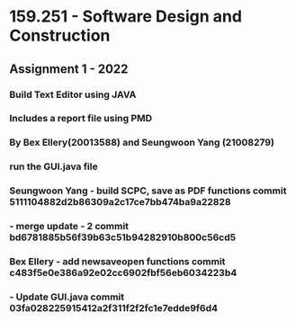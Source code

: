 # 159.251 - Software Design and Construction 
## Assignment 1 - 2022

### Build Text Editor using JAVA
### Includes a report file using PMD
### By Bex Ellery(20013588) and Seungwoon Yang (21008279)
### run the GUI.java file
### Seungwoon Yang - build SCPC, save as PDF functions commit 5111104882d2b86309a2c17ce7bb474ba9a22828
###                - merge update - 2 commit bd6781885b56f39b63c51b94282910b800c56cd5
### Bex Ellery - add newsaveopen functions commit c483f5e0e386a92e02cc6902fbf56eb6034223b4
###            - Update GUI.java commit 03fa028225915412a2f311f2f2fc1e7edde9f6d4

